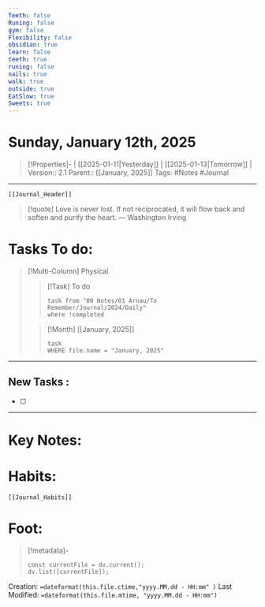 ```yaml
---
Teeth: false
Runing: false
gym: false
Flexibility: false
obsidian: true
learn: false
teeth: true
runing: false
nails: true
walk: true
outside: true
EatSlow: true
Sweets: true
---
```

# Sunday, January 12th, 2025
>[!Properties]- | [[2025-01-11|Yesterday]] | [[2025-01-13|Tomorrow]] | 
>Version:: 2.1
>Parent:: [[January, 2025]]
>Tags: #Notes #Journal 
***
```meta-bind-embed
[[Journal_Header]]
```
> [!quote] Love is never lost. If not reciprocated, it will flow back and soften and purify the heart.
> — Washington Irving
# Tasks To do:
>[!Multi-Column] Physical
>>[!Task] To do 
>>```dataview
>>task from "00 Notes/01 Arnau/To Remember/Journal/2024/Daily"
>>where !completed
>>```
>
>>[!Month] [[January, 2025]]
>>```dataview
>>task
>>WHERE file.name = "January, 2025"
>>```
***
## New Tasks :
- [ ]
***

# Key Notes:


# Habits:
```meta-bind-embed
[[Journal_Habits]]
```
# Foot:

>[!metadata]- 
>```dataviewjs
>const currentFile = dv.current();
>dv.list([currentFile]);
>```
Creation:          `=dateformat(this.file.ctime,"yyyy.MM.dd - HH:mm" )`
Last Modified:  `=dateformat(this.file.mtime, "yyyy.MM.dd - HH:mm")`



